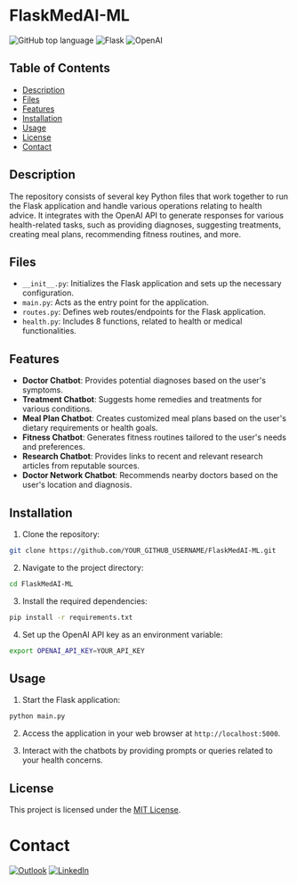 # FlaskMedAI-ML

![GitHub top language](https://img.shields.io/github/languages/top/naluthi/FlaskMedAI-ML) 
![Flask](https://img.shields.io/badge/-Flask-000000?style=flat&logo=flask&logoColor=white) 
![OpenAI](https://img.shields.io/badge/-OpenAI-412991?style=flat&logo=openai&logoColor=white) 


## Table of Contents

- [Description](#description)
- [Files](#files)
- [Features](#features)
- [Installation](#installation)
- [Usage](#usage)
- [License](#license)
- [Contact](#contact)

## Description

The repository consists of several key Python files that work together to run the Flask application and handle various operations relating to health advice. It integrates with the OpenAI API to generate responses for various health-related tasks, such as providing diagnoses, suggesting treatments, creating meal plans, recommending fitness routines, and more.

## Files

- `__init__.py`: Initializes the Flask application and sets up the necessary configuration.
- `main.py`: Acts as the entry point for the application.
- `routes.py`: Defines web routes/endpoints for the Flask application.
- `health.py`: Includes 8 functions, related to health or medical functionalities.

## Features

- **Doctor Chatbot**: Provides potential diagnoses based on the user's symptoms.
- **Treatment Chatbot**: Suggests home remedies and treatments for various conditions.
- **Meal Plan Chatbot**: Creates customized meal plans based on the user's dietary requirements or health goals.
- **Fitness Chatbot**: Generates fitness routines tailored to the user's needs and preferences.
- **Research Chatbot**: Provides links to recent and relevant research articles from reputable sources.
- **Doctor Network Chatbot**: Recommends nearby doctors based on the user's location and diagnosis.

## Installation

1. Clone the repository:

```bash
git clone https://github.com/YOUR_GITHUB_USERNAME/FlaskMedAI-ML.git
```

2. Navigate to the project directory:

```bash
cd FlaskMedAI-ML
```

3. Install the required dependencies:

```bash
pip install -r requirements.txt
```

4. Set up the OpenAI API key as an environment variable:

```bash
export OPENAI_API_KEY=YOUR_API_KEY
```

## Usage

1. Start the Flask application:

```bash
python main.py
```

2. Access the application in your web browser at `http://localhost:5000`.

3. Interact with the chatbots by providing prompts or queries related to your health concerns.

## License

This project is licensed under the [MIT License](LICENSE).

# Contact

[![Outlook](https://img.shields.io/badge/Microsoft\\_Outlook-0078D4?style=for-the-badge&logo=microsoft-outlook&logoColor=white)](nick@luthi.us)
[![LinkedIn](https://img.shields.io/badge/linkedin-%230077B5.svg?style=for-the-badge&logo=linkedin&logoColor=white)](https://www.linkedin.com/in/nickluthi)
